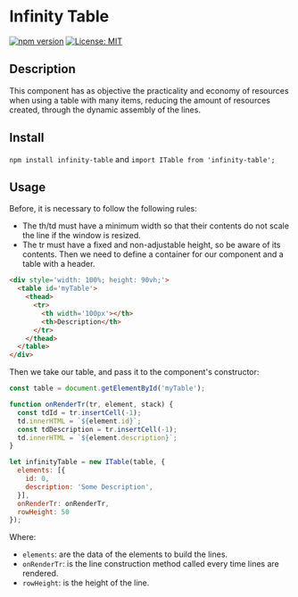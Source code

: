 # Infinity Table

[![npm version](https://badge.fury.io/js/infinity-table.svg)](https://badge.fury.io/for/js/infinity-table)
[![License: MIT](https://img.shields.io/badge/License-MIT-yellow.svg)](https://opensource.org/licenses/MIT)

## Description
This component has as objective the practicality and economy of resources when using a table with many items, reducing the amount of resources created, through the dynamic assembly of the lines.

## Install
`npm install infinity-table` and `import ITable from 'infinity-table';`

## Usage
Before, it is necessary to follow the following rules:
- The th/td must have a minimum width so that their contents do not scale the line if the window is resized.
- The tr must have a fixed and non-adjustable height, so be aware of its contents.
Then we need to define a container for our component and a table with a header.
```html
<div style='width: 100%; height: 90vh;'>
  <table id='myTable'>
    <thead>
      <tr>
        <th width='100px'></th>
        <th>Description</th>
      </tr>
    </thead>
  </table>
</div>
```

Then we take our table, and pass it to the component's constructor:
```javascript
const table = document.getElementById('myTable');

function onRenderTr(tr, element, stack) {
  const tdId = tr.insertCell(-1);
  td.innerHTML = `${element.id}`;
  const tdDescription = tr.insertCell(-1);
  td.innerHTML = `${element.description}`;
}

let infinityTable = new ITable(table, {
  elements: [{
    id: 0,
    description: 'Some Description',
  }],
  onRenderTr: onRenderTr,
  rowHeight: 50
});
```

Where:
- `elements`: are the data of the elements to build the lines.
- `onRenderTr`: is the line construction method called every time lines are rendered.
- `rowHeight`: is the height of the line.
